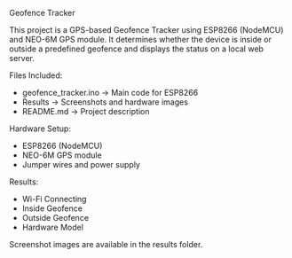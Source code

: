 Geofence Tracker

This project is a GPS-based Geofence Tracker using ESP8266 (NodeMCU) and NEO-6M GPS module.
It determines whether the device is inside or outside a predefined geofence and displays the status on a local web server.

Files Included:

- geofence_tracker.ino → Main code for ESP8266
- Results → Screenshots and hardware images
- README.md → Project description

Hardware Setup:

- ESP8266 (NodeMCU)
- NEO-6M GPS module
- Jumper wires and power supply

Results:

- Wi-Fi Connecting
- Inside Geofence
- Outside Geofence
- Hardware Model

Screenshot images are available in the results folder.
